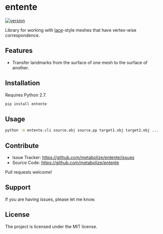 entente
=======

[![version](https://img.shields.io/pypi/v/entente.svg?style=flat-square)][pypi]

Library for working with [lace][]-style meshes that have vertex-wise
correspondence.

[pypi]: https://pypi.org/project/entente/
[lace]: https://github.com/metabolize/lace


Features
--------

- Transfer landmarks from the surface of one mesh to the surface of another.


Installation
------------

Requires Python 2.7.

```sh
pip install entente
```


Usage
-----

```sh
python -m entente.cli source.obj source.pp target1.obj target2.obj ...
```


Contribute
----------

- Issue Tracker: https://github.com/metabolize/entente/issues
- Source Code: https://github.com/metabolize/entente

Pull requests welcome!


Support
-------

If you are having issues, please let me know.


License
-------

The project is licensed under the MIT license.
